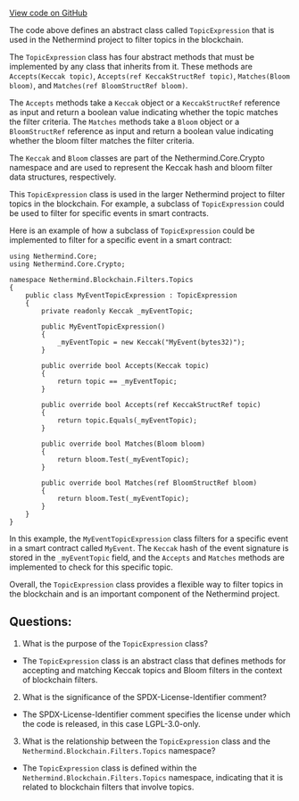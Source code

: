 [View code on GitHub](https://github.com/NethermindEth/nethermind/src/Nethermind/Nethermind.Facade/Filters/Topics/TopicExpression.cs)

The code above defines an abstract class called `TopicExpression` that is used in the Nethermind project to filter topics in the blockchain. 

The `TopicExpression` class has four abstract methods that must be implemented by any class that inherits from it. These methods are `Accepts(Keccak topic)`, `Accepts(ref KeccakStructRef topic)`, `Matches(Bloom bloom)`, and `Matches(ref BloomStructRef bloom)`. 

The `Accepts` methods take a `Keccak` object or a `KeccakStructRef` reference as input and return a boolean value indicating whether the topic matches the filter criteria. The `Matches` methods take a `Bloom` object or a `BloomStructRef` reference as input and return a boolean value indicating whether the bloom filter matches the filter criteria. 

The `Keccak` and `Bloom` classes are part of the Nethermind.Core.Crypto namespace and are used to represent the Keccak hash and bloom filter data structures, respectively. 

This `TopicExpression` class is used in the larger Nethermind project to filter topics in the blockchain. For example, a subclass of `TopicExpression` could be used to filter for specific events in smart contracts. 

Here is an example of how a subclass of `TopicExpression` could be implemented to filter for a specific event in a smart contract:

```
using Nethermind.Core;
using Nethermind.Core.Crypto;

namespace Nethermind.Blockchain.Filters.Topics
{
    public class MyEventTopicExpression : TopicExpression
    {
        private readonly Keccak _myEventTopic;

        public MyEventTopicExpression()
        {
            _myEventTopic = new Keccak("MyEvent(bytes32)");
        }

        public override bool Accepts(Keccak topic)
        {
            return topic == _myEventTopic;
        }

        public override bool Accepts(ref KeccakStructRef topic)
        {
            return topic.Equals(_myEventTopic);
        }

        public override bool Matches(Bloom bloom)
        {
            return bloom.Test(_myEventTopic);
        }

        public override bool Matches(ref BloomStructRef bloom)
        {
            return bloom.Test(_myEventTopic);
        }
    }
}
```

In this example, the `MyEventTopicExpression` class filters for a specific event in a smart contract called `MyEvent`. The `Keccak` hash of the event signature is stored in the `_myEventTopic` field, and the `Accepts` and `Matches` methods are implemented to check for this specific topic. 

Overall, the `TopicExpression` class provides a flexible way to filter topics in the blockchain and is an important component of the Nethermind project.
## Questions: 
 1. What is the purpose of the `TopicExpression` class?
- The `TopicExpression` class is an abstract class that defines methods for accepting and matching Keccak topics and Bloom filters in the context of blockchain filters.

2. What is the significance of the SPDX-License-Identifier comment?
- The SPDX-License-Identifier comment specifies the license under which the code is released, in this case LGPL-3.0-only.

3. What is the relationship between the `TopicExpression` class and the `Nethermind.Blockchain.Filters.Topics` namespace?
- The `TopicExpression` class is defined within the `Nethermind.Blockchain.Filters.Topics` namespace, indicating that it is related to blockchain filters that involve topics.